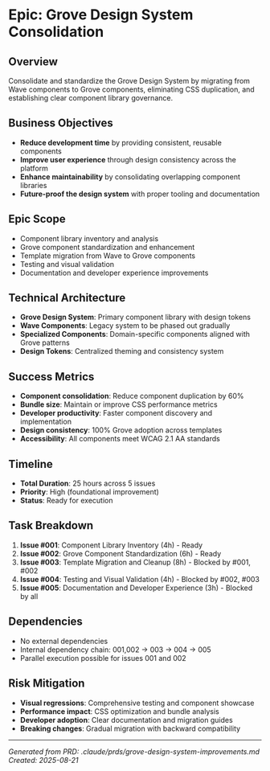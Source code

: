 # Epic: Grove Design System Consolidation

## Overview
Consolidate and standardize the Grove Design System by migrating from Wave components to Grove components, eliminating CSS duplication, and establishing clear component library governance.

## Business Objectives
- **Reduce development time** by providing consistent, reusable components
- **Improve user experience** through design consistency across the platform
- **Enhance maintainability** by consolidating overlapping component libraries
- **Future-proof the design system** with proper tooling and documentation

## Epic Scope
- Component library inventory and analysis
- Grove component standardization and enhancement
- Template migration from Wave to Grove components  
- Testing and visual validation
- Documentation and developer experience improvements

## Technical Architecture
- **Grove Design System**: Primary component library with design tokens
- **Wave Components**: Legacy system to be phased out gradually
- **Specialized Components**: Domain-specific components aligned with Grove patterns
- **Design Tokens**: Centralized theming and consistency system

## Success Metrics
- **Component consolidation**: Reduce component duplication by 60%
- **Bundle size**: Maintain or improve CSS performance metrics
- **Developer productivity**: Faster component discovery and implementation
- **Design consistency**: 100% Grove adoption across templates
- **Accessibility**: All components meet WCAG 2.1 AA standards

## Timeline
- **Total Duration**: 25 hours across 5 issues
- **Priority**: High (foundational improvement)
- **Status**: Ready for execution

## Task Breakdown
1. **Issue #001**: Component Library Inventory (4h) - Ready
2. **Issue #002**: Grove Component Standardization (6h) - Ready  
3. **Issue #003**: Template Migration and Cleanup (8h) - Blocked by #001, #002
4. **Issue #004**: Testing and Visual Validation (4h) - Blocked by #002, #003
5. **Issue #005**: Documentation and Developer Experience (3h) - Blocked by all

## Dependencies
- No external dependencies
- Internal dependency chain: 001,002 → 003 → 004 → 005
- Parallel execution possible for issues 001 and 002

## Risk Mitigation
- **Visual regressions**: Comprehensive testing and component showcase
- **Performance impact**: CSS optimization and bundle analysis
- **Developer adoption**: Clear documentation and migration guides
- **Breaking changes**: Gradual migration with backward compatibility

---
*Generated from PRD: .claude/prds/grove-design-system-improvements.md*
*Created: 2025-08-21*
